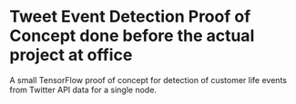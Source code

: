 # Tweet Event Detection Proof of Concept done before the actual project at office
A small TensorFlow proof of concept for detection of customer life events from Twitter API data for a single node. 
